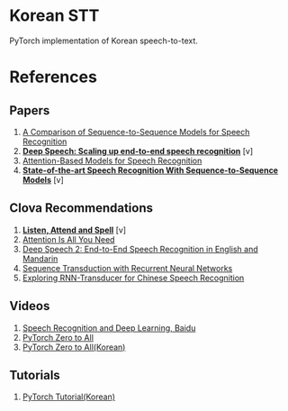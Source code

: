 # Korean STT

PyTorch implementation of Korean speech-to-text.

# References
## Papers
1. [A Comparison of Sequence-to-Sequence Models for Speech Recognition](https://ai.google/research/pubs/pub46169)
2. **[Deep Speech: Scaling up end-to-end speech recognition](https://arxiv.org/abs/1412.5567)** [v]
3. [Attention-Based Models for Speech Recognition](https://arxiv.org/abs/1506.07503)
4. **[State-of-the-art Speech Recognition With Sequence-to-Sequence Models](https://arxiv.org/pdf/1712.01769)** [v]

## Clova Recommendations
1. **[Listen, Attend and Spell](https://arxiv.org/abs/1508.01211)** [v]
2. [Attention Is All You Need](https://arxiv.org/abs/1706.03762)
3. [Deep Speech 2: End-to-End Speech Recognition in English and Mandarin](https://arxiv.org/abs/1512.02595)
4. [Sequence Transduction with Recurrent Neural Networks](https://arxiv.org/abs/1211.3711)
5. [Exploring RNN-Transducer for Chinese Speech Recognition](https://arxiv.org/abs/1811.05097)

## Videos
1. [Speech Recognition and Deep Learning, Baidu](https://www.youtube.com/watch?v=9dXiAecyJrY&feature=youtu.be&t=13874)
2. [PyTorch Zero to All](https://www.youtube.com/watch?v=SKq-pmkekTk)
3. [PyTorch Zero to All(Korean)](https://wingnim.tistory.com/26)

## Tutorials
1. [PyTorch Tutorial(Korean)](https://tutorials.pytorch.kr/)
